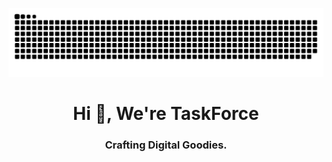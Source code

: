 <p align="center">
    <picture>
        <source
            media="(prefers-color-scheme: dark)"
            srcset="https://raw.githubusercontent.com/mohammadzainabbas/mohammadzainabbas/output/github-snake-dark.svg"
        />
        <source
            media="(prefers-color-scheme: light)"
            srcset="https://raw.githubusercontent.com/mohammadzainabbas/mohammadzainabbas/output/github-snake.svg"
        />
        <img
            alt="github contribution grid snake animation"
            src="https://raw.githubusercontent.com/mohammadzainabbas/mohammadzainabbas/output/github-snake.svg"
        />
    </picture>
</p>
<h1 align="center">Hi 👋, We're TaskForce</h1>
<h3 align="center">Crafting Digital Goodies.</h3>
